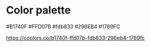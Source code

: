 # Color palette

#B1740F
#FFD07B
#fdb833
#296EB4
#1789FC

https://coolors.co/b1740f-ffd07b-fdb833-296eb4-1789fc
